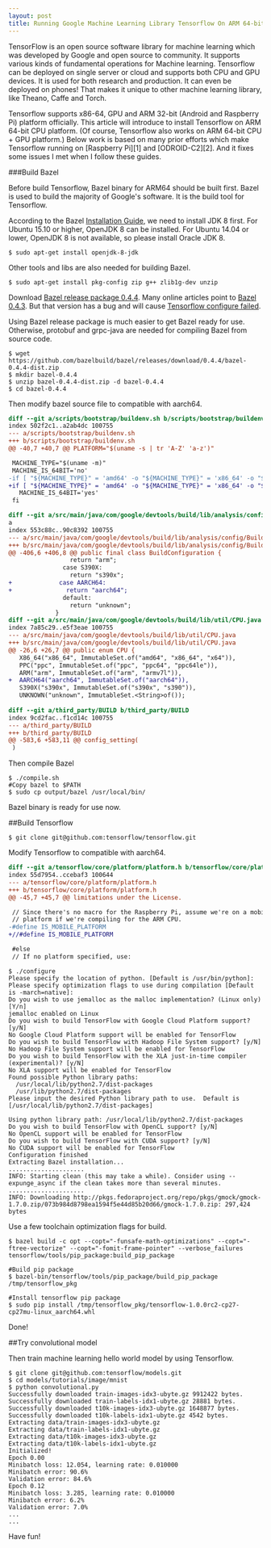 ```yaml
---
layout: post
title: Running Google Machine Learning Library Tensorflow On ARM 64-bit Platform
---
```


TensorFlow is an open source software library for machine learning which was developed by Google and open source to community. It supports various kinds of fundamental operations for Machine learning. Tensorflow can be deployed on single server or cloud and supports both CPU and GPU devices. It is used for both research and production. It can even be deployed on phones! That makes it unique to other machine learning library, like Theano, Caffe and Torch.

Tensorflow supports x86-64, GPU and ARM 32-bit (Android and Raspberry Pi) platform officially. This article will introduce to install Tensorflow on ARM 64-bit CPU platform. (Of course, Tensorflow also works on ARM 64-bit CPU + GPU platform.) Below work is based on many prior efforts which make Tensorflow running on [Raspberry Pi][1] and [ODROID-C2][2]. And it fixes some issues I met when I follow these guides.

###Build Bazel

Before build Tensorflow, Bazel binary for ARM64 should be built first. Bazel is used to build the majority of Google's software. It is the build tool for Tensorflow.

According to the Bazel [Installation Guide](https://bazel.build/versions/master/docs/install.html), we need to install JDK 8 first. For Ubuntu 15.10 or higher, OpenJDK 8 can be installed. For Ubuntu 14.04 or lower, OpenJDK 8 is not available, so please install Oracle JDK 8.

```shell
$ sudo apt-get install openjdk-8-jdk
```

Other tools and libs are also needed for building Bazel.

```shell
$ sudo apt-get install pkg-config zip g++ zlib1g-dev unzip
```

Download [Bazel release package 0.4.4](https://github.com/bazelbuild/bazel/releases/download/0.4.4/bazel-0.4.4-dist.zip). Many online articles point to [Bazel 0.4.3](https://github.com/bazelbuild/bazel/releases/download/0.4.3/bazel-0.4.3-dist.zip). But that version has a bug and will cause [Tensorflow configure failed](https://github.com/bazelbuild/bazel/issues/2423).

Using Bazel release package is much easier to get Bazel ready for use. Otherwise, protobuf and grpc-java are needed for compiling Bazel from source code.

```shell
$ wget https://github.com/bazelbuild/bazel/releases/download/0.4.4/bazel-0.4.4-dist.zip
$ mkdir bazel-0.4.4
$ unzip bazel-0.4.4-dist.zip -d bazel-0.4.4
$ cd bazel-0.4.4

``` 

Then modify bazel source file to compatible with aarch64.

```diff
diff --git a/scripts/bootstrap/buildenv.sh b/scripts/bootstrap/buildenv.sh
index 502f2c1..a2ab4dc 100755
--- a/scripts/bootstrap/buildenv.sh
+++ b/scripts/bootstrap/buildenv.sh
@@ -40,7 +40,7 @@ PLATFORM="$(uname -s | tr 'A-Z' 'a-z')"

 MACHINE_TYPE="$(uname -m)"
 MACHINE_IS_64BIT='no'
-if [ "${MACHINE_TYPE}" = 'amd64' -o "${MACHINE_TYPE}" = 'x86_64' -o "${MACHINE_TYPE}" = 's390x' ]; then
+if [ "${MACHINE_TYPE}" = 'amd64' -o "${MACHINE_TYPE}" = 'x86_64' -o "${MACHINE_TYPE}" = 's390x'  -o "${MACHINE_TYPE}" = 'aarch64' ]; then
   MACHINE_IS_64BIT='yes'
 fi

diff --git a/src/main/java/com/google/devtools/build/lib/analysis/config/BuildConfiguration.java b/src/main/java/com/google/devtools/build/lib/analysis/config/BuildConfiguration.jav
a
index 553c88c..90c8392 100755
--- a/src/main/java/com/google/devtools/build/lib/analysis/config/BuildConfiguration.java
+++ b/src/main/java/com/google/devtools/build/lib/analysis/config/BuildConfiguration.java
@@ -406,6 +406,8 @@ public final class BuildConfiguration {
                 return "arm";
               case S390X:
                 return "s390x";
+             case AARCH64:
+               return "aarch64";
               default:
                 return "unknown";
             }
diff --git a/src/main/java/com/google/devtools/build/lib/util/CPU.java b/src/main/java/com/google/devtools/build/lib/util/CPU.java
index 7a85c29..e5f3eae 100755
--- a/src/main/java/com/google/devtools/build/lib/util/CPU.java
+++ b/src/main/java/com/google/devtools/build/lib/util/CPU.java
@@ -26,6 +26,7 @@ public enum CPU {
   X86_64("x86_64", ImmutableSet.of("amd64", "x86_64", "x64")),
   PPC("ppc", ImmutableSet.of("ppc", "ppc64", "ppc64le")),
   ARM("arm", ImmutableSet.of("arm", "armv7l")),
+  AARCH64("aarch64", ImmutableSet.of("aarch64")),
   S390X("s390x", ImmutableSet.of("s390x", "s390")),
   UNKNOWN("unknown", ImmutableSet.<String>of());
 
diff --git a/third_party/BUILD b/third_party/BUILD
index 9cd2fac..f1cd14c 100755
--- a/third_party/BUILD
+++ b/third_party/BUILD
@@ -583,6 +583,11 @@ config_setting(
 )

```

Then compile Bazel

```shell
$ ./compile.sh
#Copy bazel to $PATH
$ sudo cp output/bazel /usr/local/bin/
```

Bazel binary is ready for use now.

##Build Tensorflow

```shell
$ git clone git@github.com:tensorflow/tensorflow.git
```

Modify Tensorflow to compatible with aarch64.

```diff
diff --git a/tensorflow/core/platform/platform.h b/tensorflow/core/platform/platform.h
index 55d7954..ccebaf3 100644
--- a/tensorflow/core/platform/platform.h
+++ b/tensorflow/core/platform/platform.h
@@ -45,7 +45,7 @@ limitations under the License.

 // Since there's no macro for the Raspberry Pi, assume we're on a mobile
 // platform if we're compiling for the ARM CPU.
-#define IS_MOBILE_PLATFORM
+//#define IS_MOBILE_PLATFORM

 #else
 // If no platform specified, use:
```

```shell
$ ./configure
Please specify the location of python. [Default is /usr/bin/python]:
Please specify optimization flags to use during compilation [Default is -march=native]: 
Do you wish to use jemalloc as the malloc implementation? (Linux only) [Y/n]
jemalloc enabled on Linux
Do you wish to build TensorFlow with Google Cloud Platform support? [y/N]
No Google Cloud Platform support will be enabled for TensorFlow
Do you wish to build TensorFlow with Hadoop File System support? [y/N]
No Hadoop File System support will be enabled for TensorFlow
Do you wish to build TensorFlow with the XLA just-in-time compiler (experimental)? [y/N]
No XLA support will be enabled for TensorFlow
Found possible Python library paths:
  /usr/local/lib/python2.7/dist-packages
  /usr/lib/python2.7/dist-packages
Please input the desired Python library path to use.  Default is [/usr/local/lib/python2.7/dist-packages]

Using python library path: /usr/local/lib/python2.7/dist-packages
Do you wish to build TensorFlow with OpenCL support? [y/N]
No OpenCL support will be enabled for TensorFlow
Do you wish to build TensorFlow with CUDA support? [y/N]
No CUDA support will be enabled for TensorFlow
Configuration finished
Extracting Bazel installation...
.....................
INFO: Starting clean (this may take a while). Consider using --expunge_async if the clean takes more than several minutes.
.....................
INFO: Downloading http://pkgs.fedoraproject.org/repo/pkgs/gmock/gmock-1.7.0.zip/073b984d8798ea1594f5e44d85b20d66/gmock-1.7.0.zip: 297,424 bytes
```

Use a few toolchain optimization flags for build.
```shell
$ bazel build -c opt --copt="-funsafe-math-optimizations" --copt="-ftree-vectorize" --copt="-fomit-frame-pointer" --verbose_failures tensorflow/tools/pip_package:build_pip_package

#Build pip package
$ bazel-bin/tensorflow/tools/pip_package/build_pip_package /tmp/tensorflow_pkg

#Install tensorflow pip package
$ sudo pip install /tmp/tensorflow_pkg/tensorflow-1.0.0rc2-cp27-cp27mu-linux_aarch64.whl
```

Done!

##Try convolutional model

Then train machine learning hello world model by using Tensorflow. 

```shell
$ git clone git@github.com:tensorflow/models.git
$ cd models/tutorials/image/mnist
$ python convolutional.py
Successfully downloaded train-images-idx3-ubyte.gz 9912422 bytes.
Successfully downloaded train-labels-idx1-ubyte.gz 28881 bytes.
Successfully downloaded t10k-images-idx3-ubyte.gz 1648877 bytes.
Successfully downloaded t10k-labels-idx1-ubyte.gz 4542 bytes.
Extracting data/train-images-idx3-ubyte.gz
Extracting data/train-labels-idx1-ubyte.gz
Extracting data/t10k-images-idx3-ubyte.gz
Extracting data/t10k-labels-idx1-ubyte.gz
Initialized!
Epoch 0.00
Minibatch loss: 12.054, learning rate: 0.010000
Minibatch error: 90.6%
Validation error: 84.6%
Epoch 0.12
Minibatch loss: 3.285, learning rate: 0.010000
Minibatch error: 6.2%
Validation error: 7.0%
...
...
```

Have fun!